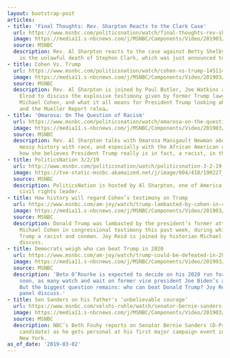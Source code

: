 ```yaml
---
layout: bootstrap-post
articles:
- title: 'Final Thoughts: Rev. Sharpton Reacts to the Clark Case'
  url: https://www.msnbc.com/politicsnation/watch/final-thoughts-rev-sharpton-reacts-to-the-clark-case-1451144771546
  image: https://media11.s-nbcnews.com/j/MSNBC/Components/Video/201903/n_sharp_finalthoughts_190302_1920x1080.nbcnews-fp-1200-630.jpg
  source: MSNBC
  description: Rev. Al Sharpton reacts to the case against Betty Shelby being dropped
    in the unlawful death of Stephon Clark, which was just announced today.
- title: Cohen Vs. Trump
  url: https://www.msnbc.com/politicsnation/watch/cohen-vs-trump-1451140163521
  image: https://media11.s-nbcnews.com/j/MSNBC/Components/Video/201903/n_sharp_cohenvstrump_190203_1920x1080.nbcnews-fp-1200-630.jpg
  source: MSNBC
  description: Rev. Al Sharpton is joined by Paul Butler, Joe Watkins and Adrienne
    Elrod to discuss the explosive testimony given by former Trump lawyer and confidant
    Michael Cohen, and what it all means for President Trump looking ahead to 2020
    and the Mueller Report relea…
- title: 'Omarosa: On The Question of Racism'
  url: https://www.msnbc.com/politicsnation/watch/omarosa-on-the-question-of-racism-1451140163519
  image: https://media11.s-nbcnews.com/j/MSNBC/Components/Video/201903/n_sharp_omarosa_190302_1920x1080.nbcnews-fp-1200-630.jpg
  source: MSNBC
  description: Rev. Al Sharpton talks with Omarosa Manigault Newman about Trump’s
    messy history with race, and especially with the African American community, and
    how she believes President Trump really is in fact, a racist, in this segment.
- title: PoliticsNation 3/2/19
  url: http://www.msnbc.com/politicsnation/watch/politicsnation-3-2-19-episode
  image: https://tve-static-msnbc.akamaized.net/j/image/604/418/190227_3914213_PoliticsNation_3_2_19_800x450_1451253827972.video_1067x600.jpg
  source: MSNBC
  description: PoliticsNation is hosted by Al Sharpton, one of America's most renowned
    civil rights leader.
- title: How history will regard Cohen’s testimony on Trump
  url: https://www.msnbc.com/am-joy/watch/trump-lambasted-by-cohen-in-congressional-testimony-1451129411512
  image: https://media11.s-nbcnews.com/j/MSNBC/Components/Video/201903/n_joy_trumpcohen_190302_1920x1080.nbcnews-fp-1200-630.jpg
  source: MSNBC
  description: Donald Trump was lambasted by the president’s former attorney and fixer
    Michael Cohen in congressional testimony this past week, during which Cohen called
    Trump a racist and conman. Joy Reid is joined by historian Michael Beschloss to
    discuss.
- title: Democrats weigh who can beat Trump in 2020
  url: https://www.msnbc.com/am-joy/watch/trump-could-be-defeated-in-2020-by-one-of-these-democrats-1451126339649
  image: https://media11.s-nbcnews.com/j/MSNBC/Components/Video/201903/n_joy_dems2020_190302_1920x1080.nbcnews-fp-1200-630.jpg
  source: MSNBC
  description: 'Beto O’Rourke is expected to decide on his 2020 run for the presidency
    soon, as many watch and wait on former vice president Joe Biden’s announcement.
    But the biggest question remains: who can beat Donald Trump? Joy Reid and her
    panel discuss.'
- title: Sen Sanders on his father's ‘unbelievable courage’
  url: https://www.msnbc.com/velshi-ruhle/watch/senator-bernie-sanders-gets-personal-in-his-first-campaign-rally-in-brooklyn-n-y-1451110467627
  image: https://media11.s-nbcnews.com/j/MSNBC/Components/Video/201903/n_vr_bernie_sanders_rally_190302_1920x1080.nbcnews-fp-1200-630.jpg
  source: MSNBC
  description: NBC’s Beth Fouhy reports on Senator Bernie Sanders (D-Presidential
    candidate) as he gets personal at his first major campaign event in Brooklyn,
    New York.
as_of_date: '2019-03-02'
---
```


